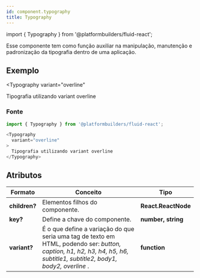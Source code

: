 ```yaml
---
id: component.typography
title: Typography
---
```


<!-- Component declaration begin -->
import { Typography } from '@platformbuilders/fluid-react';

<!-- Component declaration end -->

<!-- Documentation begin -->

Esse componente tem como função auxiliar na manipulação, manutenção e padronização da tipografia dentro de uma aplicação.

## Exemplo

<Typography
  variant="overline"
>
  Tipografia utilizando variant overline
</Typography>

### Fonte
```javascript
import { Typography } from '@platformbuilders/fluid-react';

<Typography
  variant="overline"
>
  Tipografia utilizando variant overline
</Typography>
```

## Atributos

| Formato        | Conceito      | Tipo   |
| ------|-----|-----|
| **children?**  	| Elementos filhos do componente. 	| **React.ReactNode** 	|
| **key?** 	| Define a chave do componente. 	| **number, string** 	|
| **variant?** 	| É o que define a variação do que seria uma tag de texto em HTML, podendo ser: *button, caption, h1, h2, h3, h4, h5, h6, subtitle1, subtitle2, body1, body2, overline* . | **function** 	|

<!-- Documentation end -->
